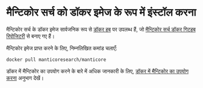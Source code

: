 # मैन्टिकोर सर्च को डॉकर इमेज के रूप में इंस्टॉल करना

मैन्टिकोर सर्च के डॉकर इमेज सार्वजनिक रूप से [डॉकर हब](https://hub.docker.com/r/manticoresearch/manticore/) पर उपलब्ध हैं, जो [मैन्टिकोर सर्च डॉकर गिटहब रिपोजिटरी](https://github.com/manticoresoftware/docker) से बनाए गए हैं। 

मैन्टिकोर इमेज प्राप्त करने के लिए, निम्नलिखित कमांड चलाएँ:

```bash
docker pull manticoresearch/manticore
```

डॉकर में मैन्टिकोर का उपयोग करने के बारे में अधिक जानकारी के लिए, [डॉकर में मैन्टिकोर का उपयोग करना](../Starting_the_server/Docker.md) अनुभाग देखें।

<!-- proofread -->
